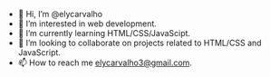 - 👋 Hi, I’m @elycarvalho
- 👀 I’m interested in web development.
- 🌱 I’m currently learning HTML/CSS/JavaScipt.
- 💞️ I’m looking to collaborate on projects related to HTML/CSS and JavaScript.
- 📫 How to reach me elycarvalho3@gmail.com.

<!---
elycarvalho/elycarvalho is a ✨ special ✨ repository because its `README.md` (this file) appears on your GitHub profile.
You can click the Preview link to take a look at your changes.
--->
